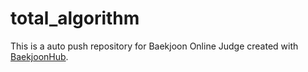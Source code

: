 # total_algorithm
This is a auto push repository for Baekjoon Online Judge created with [BaekjoonHub](https://github.com/BaekjoonHub/BaekjoonHub).
